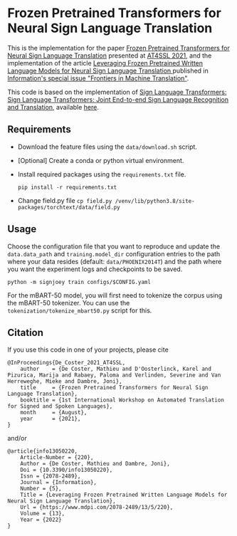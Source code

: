 # Frozen Pretrained Transformers for Neural Sign Language Translation

This is the implementation for the paper [Frozen Pretrained Transformers for Neural Sign Language Translation](https://users.ugent.be/~mcdcoste/assets/SLT_DeCoster2021Frozen.pdf) presented at [AT4SSL 2021](https://sites.google.com/tilburguniversity.edu/at4svl2021/home), and the implementation of the article [Leveraging Frozen Pretrained Written Language Models for Neural Sign Language Translation ](https://www.mdpi.com/2078-2489/13/5/220) published in [Information's special issue "Frontiers in Machine Translation"](https://www.mdpi.com/journal/information/special_issues/frontiers_machine_translation).

This code is based on the implementation of [Sign Language Transformers: Sign Language Transformers: Joint End-to-end Sign Language Recognition and Translation](https://www.cihancamgoz.com/pub/camgoz2020cvpr.pdf), available [here](https://github.com/neccam/slt).

 
## Requirements
* Download the feature files using the `data/download.sh` script.

* [Optional] Create a conda or python virtual environment.

* Install required packages using the `requirements.txt` file.

    `pip install -r requirements.txt`
* Change field.py file
    `cp field.py /venv/lib/python3.8/site-packages/torchtext/data/field.py`

## Usage

Choose the configuration file that you want to reproduce and update the `data.data_path` and `training.model_dir` configuration entries
to the path where your data resides (default: `data/PHOENIX2014T`) and the path where you want the experiment logs and checkpoints to be saved.

  `python -m signjoey train configs/$CONFIG.yaml` 

For the mBART-50 model, you will first need to tokenize the corpus using the mBART-50 tokenizer. You can use the `tokenization/tokenize_mbart50.py` script for this.

## Citation

If you use this code in one of your projects, please cite

```
@InProceedings{De_Coster_2021_AT4SSL,
    author    = {De Coster, Mathieu and D'Oosterlinck, Karel and Pizurica, Marija and Rabaey, Paloma and Verlinden, Severine and Van Herreweghe, Mieke and Dambre, Joni},
    title     = {Frozen Pretrained Transformers for Neural Sign Language Translation},
    booktitle = {1st International Workshop on Automated Translation for Signed and Spoken Languages},
    month     = {August},
    year      = {2021},
}
```

and/or

```
@article{info13050220,
	Article-Number = {220},
	Author = {De Coster, Mathieu and Dambre, Joni},
	Doi = {10.3390/info13050220},
	Issn = {2078-2489},
	Journal = {Information},
	Number = {5},
	Title = {Leveraging Frozen Pretrained Written Language Models for Neural Sign Language Translation},
	Url = {https://www.mdpi.com/2078-2489/13/5/220},
	Volume = {13},
	Year = {2022}
}
```
